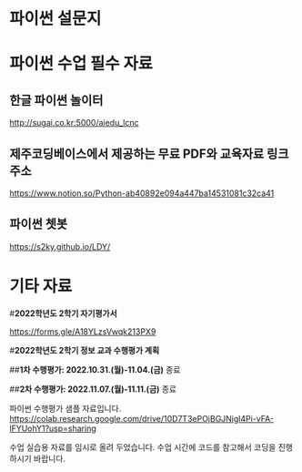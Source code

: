# 파이썬 설문지




# 파이썬 수업 필수 자료

## 한글 파이썬 놀이터

http://sugai.co.kr:5000/aiedu_lcnc

## 제주코딩베이스에서 제공하는 무료 PDF와 교육자료 링크 주소

https://www.notion.so/Python-ab40892e094a447ba14531081c32ca41

## 파이썬 쳇봇

https://s2ky.github.io/LDY/



# 기타 자료

#**2022학년도 2학기 자기평가서**

https://forms.gle/A18YLzsVwqk213PX9

#**2022학년도 2학기 정보 교과 수행평가 계획**

##**1차 수행평가: 2022.10.31.(월)-11.04.(금)**
종료

##**2차 수행평가: 2022.11.07.(월)-11.11.(금)**
종료

파이썬 수행평가 샘플 자료입니다.
https://colab.research.google.com/drive/10D7T3ePOjBGJNigl4Pi-vFA-lFYUohY1?usp=sharing

수업 실습용 자료를 임시로 올려 두었습니다.
수업 시간에 코드를 참고해서 코딩을 진행하시기 바랍니다.

